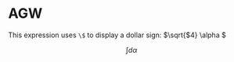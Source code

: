 # AGW

This expression uses `\$` to display a dollar sign: $\sqrt{\$4} \alpha $

$$ \int d \alpha $$
